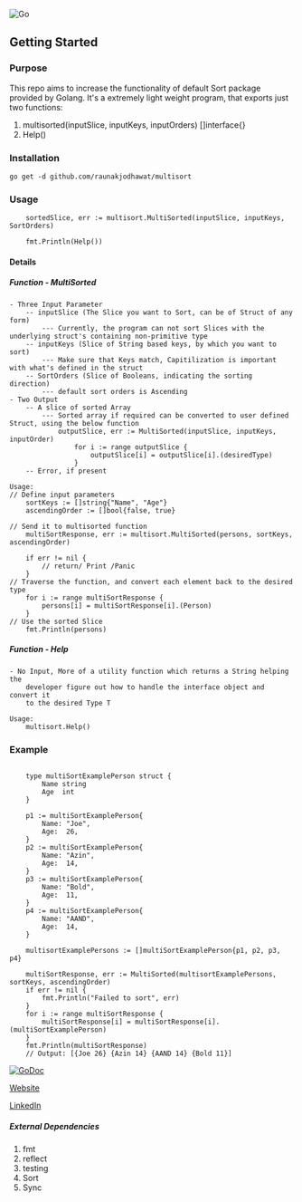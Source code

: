 ![Go](https://github.com/raunakjodhawat/multisort/workflows/Go/badge.svg)
## Getting Started
### Purpose
This repo aims to increase the functionality of default Sort package provided by Golang.
It's a extremely light weight program, that exports just two functions:
1. multisorted(inputSlice, inputKeys, inputOrders) []interface{}
2. Help()

### Installation
```
go get -d github.com/raunakjodhawat/multisort
```
### Usage
```
    sortedSlice, err := multisort.MultiSorted(inputSlice, inputKeys, SortOrders)

    fmt.Println(Help())
```

#### Details
##### Function - MultiSorted
    - Three Input Parameter
        -- inputSlice (The Slice you want to Sort, can be of Struct of any form)
            --- Currently, the program can not sort Slices with the underlying struct's containing non-primitive type
        -- inputKeys (Slice of String based keys, by which you want to sort)
            --- Make sure that Keys match, Capitilization is important with what's defined in the struct
        -- SortOrders (Slice of Booleans, indicating the sorting direction)
            --- default sort orders is Ascending
    - Two Output
        -- A slice of sorted Array
            --- Sorted array if required can be converted to user defined Struct, using the below function
                outputSlice, err := MultiSorted(inputSlice, inputKeys, inputOrder)
                	for i := range outputSlice {
                		outputSlice[i] = outputSlice[i].(desiredType)
                	}
        -- Error, if present
        
```
Usage:
// Define input parameters  
    sortKeys := []string{"Name", "Age"}
    ascendingOrder := []bool{false, true}

// Send it to multisorted function
    multiSortResponse, err := multisort.MultiSorted(persons, sortKeys, ascendingOrder)
    
    if err != nil {
        // return/ Print /Panic
    }
// Traverse the function, and convert each element back to the desired type    
    for i := range multiSortResponse {
        persons[i] = multiSortResponse[i].(Person)
    }
// Use the sorted Slice
    fmt.Println(persons)
```

##### Function - Help
    - No Input, More of a utility function which returns a String helping the
        developer figure out how to handle the interface object and convert it
        to the desired Type T
```
Usage:
    multisort.Help()
```
### Example
```cassandraql
    
    type multiSortExamplePerson struct {
	    Name string
	    Age  int
    }

    p1 := multiSortExamplePerson{
		Name: "Joe",
		Age:  26,
	}
    p2 := multiSortExamplePerson{
    	Name: "Azin",
    	Age:  14,
    }
    p3 := multiSortExamplePerson{
    	Name: "Bold",
    	Age:  11,
    }
    p4 := multiSortExamplePerson{
    	Name: "AAND",
    	Age:  14,
    }

    multisortExamplePersons := []multiSortExamplePerson{p1, p2, p3, p4}
    
    multiSortResponse, err := MultiSorted(multisortExamplePersons, sortKeys, ascendingOrder)
    if err != nil {
    	fmt.Println("Failed to sort", err)
    }
    for i := range multiSortResponse {
    	multiSortResponse[i] = multiSortResponse[i].(multiSortExamplePerson)
    }
    fmt.Println(multiSortResponse)
    // Output: [{Joe 26} {Azin 14} {AAND 14} {Bold 11}]
```

[![GoDoc](https://godoc.org/github.com/raunakjodhawat/multisort?status.svg)](https://godoc.org/github.com/raunakjodhawat/multisort)  

[Website](https://raunakjodhawat.github.io/multisort/)

[LinkedIn](https://www.linkedin.com/in/jodhawat/)
##### External Dependencies
1. fmt
2. reflect
3. testing
4. Sort
5. Sync
